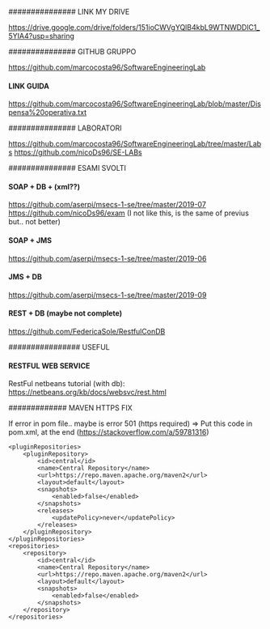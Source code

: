 ############### LINK MY DRIVE

https://drive.google.com/drive/folders/151ioCWVgYQlB4kbL9WTNWDDlC1_5YIA4?usp=sharing

############### GITHUB GRUPPO

https://github.com/marcocosta96/SoftwareEngineeringLab
#### LINK GUIDA

https://github.com/marcocosta96/SoftwareEngineeringLab/blob/master/Dispensa%20operativa.txt


############### LABORATORI

https://github.com/marcocosta96/SoftwareEngineeringLab/tree/master/Labs
https://github.com/nicoDs96/SE-LABs


############### ESAMI SVOLTI

#### SOAP + DB + (xml??)
https://github.com/aserpi/msecs-1-se/tree/master/2019-07
https://github.com/nicoDs96/exam (I not like this, is the same of previus but.. not better)

#### SOAP + JMS
https://github.com/aserpi/msecs-1-se/tree/master/2019-06

#### JMS + DB
https://github.com/aserpi/msecs-1-se/tree/master/2019-09




#### REST + DB (maybe not complete)
https://github.com/FedericaSole/RestfulConDB



################ USEFUL
#### RESTFUL WEB SERVICE
RestFul netbeans tutorial (with db): https://netbeans.org/kb/docs/websvc/rest.html






############# MAVEN HTTPS FIX

If error in pom file.. maybe is error 501 (https required)
=> Put this code in pom.xml, at the end (https://stackoverflow.com/a/59781316)

    <pluginRepositories>
        <pluginRepository>
            <id>central</id>
            <name>Central Repository</name>
            <url>https://repo.maven.apache.org/maven2</url>
            <layout>default</layout>
            <snapshots>
                <enabled>false</enabled>
            </snapshots>
            <releases>
                <updatePolicy>never</updatePolicy>
            </releases>
        </pluginRepository>
    </pluginRepositories>
    <repositories>
        <repository>
            <id>central</id>
            <name>Central Repository</name>
            <url>https://repo.maven.apache.org/maven2</url>
            <layout>default</layout>
            <snapshots>
                <enabled>false</enabled>
            </snapshots>
        </repository>
    </repositories>

